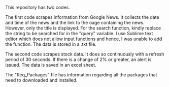 This repository has two codes. 

The first code scrapes information from Google News. It collects the date and time of the news and the link to the oage containing the news. However, only the title is displayed. For the search function, kindly replace the string to be searched for in the "query" variable. I use Sublime text editor which does not allow input functions and hence, I was unable to add the function. The data is stored in a .txt file. 

The second code scrapes stock data. It does so continuously with a refresh period of 30 seconds. If there is a change of 2% or greater, an alert is issued. The data is saved in an excel sheet. 

The "Req_Packages" file has information regarding all the packages that need to downloaded and installed. 
